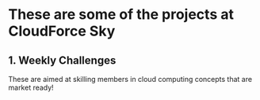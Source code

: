 # These are some of the projects at CloudForce Sky

## 1. Weekly Challenges

These are aimed at skilling members in cloud computing concepts that are market ready!
